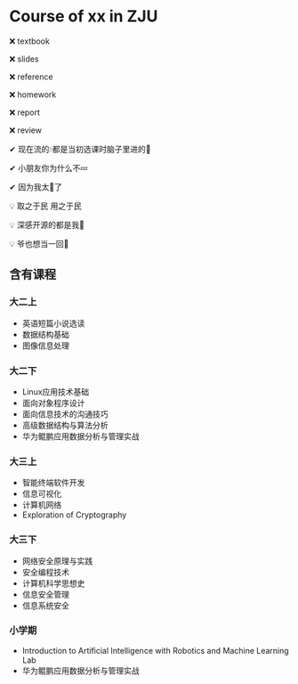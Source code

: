 # Course of xx in ZJU

❌ textbook

❌ slides

❌ reference

❌ homework

❌ report

❌ review

✔ 现在流的💧都是当初选课时脑子里进的🌊

✔ 小朋友你为什么不💤

✔ 因为我太🥦了

💡 取之于民 用之于民 

💡 深感开源的都是我👨

💡 爷也想当一回👨

## 含有课程

### 大二上

- 英语短篇小说选读
- 数据结构基础
- 图像信息处理

### 大二下

- Linux应用技术基础
- 面向对象程序设计
- 面向信息技术的沟通技巧
- 高级数据结构与算法分析
- 华为鲲鹏应用数据分析与管理实战
### 大三上

- 智能终端软件开发
- 信息可视化
- 计算机网络
- Exploration of Cryptography

### 大三下

- 网络安全原理与实践
- 安全编程技术
- 计算机科学思想史
- 信息安全管理
- 信息系统安全

### 小学期

- Introduction to Artificial Intelligence with Robotics and Machine Learning Lab
- 华为鲲鹏应用数据分析与管理实战